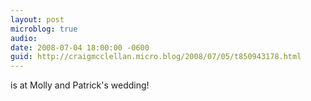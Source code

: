```yaml
---
layout: post
microblog: true
audio: 
date: 2008-07-04 18:00:00 -0600
guid: http://craigmcclellan.micro.blog/2008/07/05/t850943178.html
---
```

is at Molly and Patrick's wedding!
